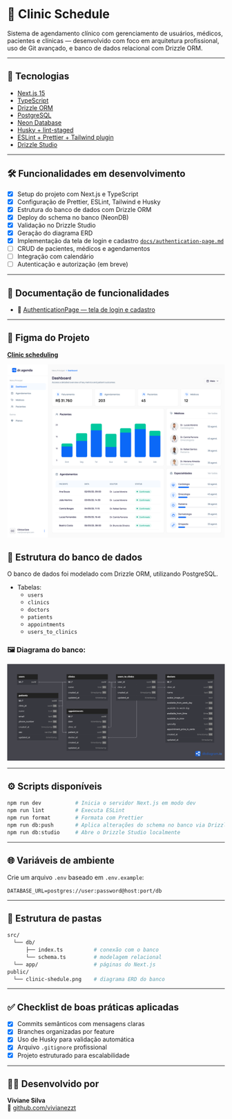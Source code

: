 
# 🏥 Clinic Schedule

Sistema de agendamento clínico com gerenciamento de usuários, médicos, pacientes e clínicas — desenvolvido com foco em arquitetura profissional, uso de Git avançado, e banco de dados relacional com Drizzle ORM.

---

## 🚀 Tecnologias

- [Next.js 15](https://nextjs.org/)
- [TypeScript](https://www.typescriptlang.org/)
- [Drizzle ORM](https://orm.drizzle.team/)
- [PostgreSQL](https://www.postgresql.org/)
- [Neon Database](https://neon.tech/)
- [Husky + lint-staged](https://typicode.github.io/husky)
- [ESLint + Prettier + Tailwind plugin](https://prettier.io/)
- [Drizzle Studio](https://orm.drizzle.team/studio)

---

## 🛠️ Funcionalidades em desenvolvimento

- [x] Setup do projeto com Next.js e TypeScript
- [x] Configuração de Prettier, ESLint, Tailwind e Husky
- [x] Estrutura do banco de dados com Drizzle ORM
- [x] Deploy do schema no banco (NeonDB)
- [x] Validação no Drizzle Studio
- [x] Geração do diagrama ERD
- [x] Implementação da tela de login e cadastro [`docs/authentication-page.md`](./docs/authentication-page.md)
- [ ] CRUD de pacientes, médicos e agendamentos
- [ ] Integração com calendário
- [ ] Autenticação e autorização (em breve)

---

## 🧩 Documentação de funcionalidades

- 🔐 [AuthenticationPage — tela de login e cadastro](./docs/authentication-page.md)

---

## 🎨 Figma do Projeto

<a href="https://www.figma.com/design/0G9SAhJsDPpb9mXORSxxY3/dr.agenda?node-id=55-2296&t=v6HLEDewtpbwiVb8-0">**Clinic scheduling**</a>

<img src="./public/Dashboard.png">

## 🧱 Estrutura do banco de dados

O banco de dados foi modelado com Drizzle ORM, utilizando PostgreSQL.

- Tabelas:
  - `users`
  - `clinics`
  - `doctors`
  - `patients`
  - `appointments`
  - `users_to_clinics`

### 🖼 Diagrama do banco:  
<img src="./public/clinic-shedule.png">

---

## ⚙️ Scripts disponíveis

```bash
npm run dev           # Inicia o servidor Next.js em modo dev
npm run lint          # Executa ESLint
npm run format        # Formata com Prettier
npm run db:push       # Aplica alterações do schema no banco via Drizzle
npm run db:studio     # Abre o Drizzle Studio localmente
```

---

## 🌐 Variáveis de ambiente

Crie um arquivo `.env` baseado em `.env.example`:

```
DATABASE_URL=postgres://user:password@host:port/db
```

---

## 📁 Estrutura de pastas

```bash
src/
  └── db/
      ├── index.ts          # conexão com o banco
      └── schema.ts         # modelagem relacional
  └── app/                  # páginas do Next.js
public/
  └── clinic-shedule.png    # diagrama ERD do banco
```

---

## ✅ Checklist de boas práticas aplicadas

- [x] Commits semânticos com mensagens claras
- [x] Branches organizadas por feature
- [x] Uso de Husky para validação automática
- [x] Arquivo `.gitignore` profissional
- [x] Projeto estruturado para escalabilidade

---

## 👩‍💻 Desenvolvido por

**Viviane Silva**  
🔗 [github.com/vivianezzt](https://github.com/vivianezzt)
